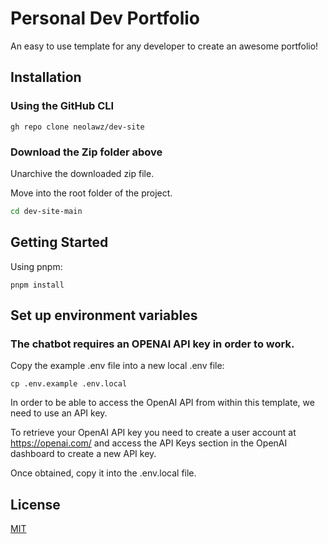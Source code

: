 # Personal Dev Portfolio

An easy to use template for any developer to create an awesome portfolio!

## Installation

### Using the GitHub CLI

```
gh repo clone neolawz/dev-site
```

### Download the Zip folder above
Unarchive the downloaded zip file.

Move into the root folder of the project.

```bash
cd dev-site-main
```

## Getting Started

Using pnpm:

```
pnpm install
```

## Set up environment variables

### The chatbot requires an OPENAI API key in order to work. 

Copy the example .env file into a new local .env file:
```
cp .env.example .env.local
```

In order to be able to access the OpenAI API from within this template, we need to use an API key.

To retrieve your OpenAI API key you need to create a user account at https://openai.com/ and access the API Keys section in the OpenAI dashboard to create a new API key.

Once obtained, copy it into the .env.local file.

## License

[MIT](https://choosealicense.com/licenses/mit/)













